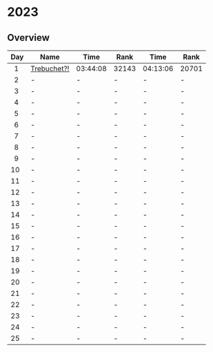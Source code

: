 # 2023

## Overview

| Day     | Name                                                             | Time     | Rank      | Time     | Rank      |
| ------- | ---------------------------------------------------------------- | -------- | --------- | -------- | --------- |
| &ensp;1 | [Trebuchet?!](https://adventofcode.com/2023/day/1)               | 03:44:08 | 32143     | 04:13:06 | 20701     |
| &ensp;2 | -                                                                | -        | -         | -        | -         |
| &ensp;3 | -                                                                | -        | -         | -        | -         |
| &ensp;4 | -                                                                | -        | -         | -        | -         |
| &ensp;5 | -                                                                | -        | -         | -        | -         |
| &ensp;6 | -                                                                | -        | -         | -        | -         |
| &ensp;7 | -                                                                | -        | -         | -        | -         |
| &ensp;8 | -                                                                | -        | -         | -        | -         |
| &ensp;9 | -                                                                | -        | -         | -        | -         |
| 10      | -                                                                | -        | -         | -        | -         |
| 11      | -                                                                | -        | -         | -        | -         |
| 12      | -                                                                | -        | -         | -        | -         |
| 13      | -                                                                | -        | -         | -        | -         |
| 14      | -                                                                | -        | -         | -        | -         |
| 15      | -                                                                | -        | -         | -        | -         |
| 16      | -                                                                | -        | -         | -        | -         |
| 17      | -                                                                | -        | -         | -        | -         |
| 18      | -                                                                | -        | -         | -        | -         |
| 19      | -                                                                | -        | -         | -        | -         |
| 20      | -                                                                | -        | -         | -        | -         |
| 21      | -                                                                | -        | -         | -        | -         |
| 22      | -                                                                | -        | -         | -        | -         |
| 23      | -                                                                | -        | -         | -        | -         |
| 24      | -                                                                | -        | -         | -        | -         |
| 25      | -                                                                | -        | -         | -        | -         |

